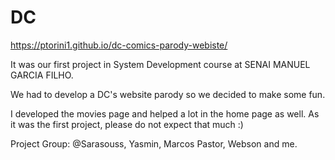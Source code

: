 # DC

https://ptorini1.github.io/dc-comics-parody-webiste/

It was our first project in System Development course at SENAI MANUEL GARCIA FILHO.

We had to develop a DC's website parody so we decided to make some fun. 

I developed the movies page and helped a lot in the home page as well. As it was the first project, please do not expect that much :)

Project Group: @Sarasouss, Yasmin, Marcos Pastor, Webson and me.
